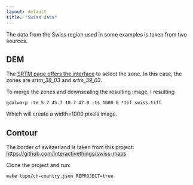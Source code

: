```yaml
---
layout: default
title: "Swiss data"
---
```


The data from the Swiss region used in some examples is taken from two sources.

DEM
---

The [SRTM page offers the interface](http://srtm.csi.cgiar.org/SELECTION/inputCoord.asp
) to select the zone. In this case, the zones are *srtm_38_03* and *srtm_39_03*.

To merge the zones and downscaling the resulting image, I resulting

    gdalwarp -te 5.7 45.7 10.7 47.9 -ts 1000 0 *tif swiss.tiff

Which will create a width=1000 pixels image.

Contour
-------

The border of switzerland is taken from this project: https://github.com/interactivethings/swiss-maps

Clone the project and run:

    make topo/ch-country.json REPROJECT=true
